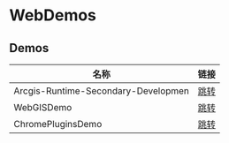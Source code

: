# WebDemos

## Demos
名称|链接
-|-
Arcgis-Runtime-Secondary-Developmen|[跳转](https://github.com/soitwaterdemos/Arcgis-Runtime-Secondary-Developmen)
WebGISDemo|[跳转](https://github.com/soitwaterdemos/WebGISDemo)
ChromePluginsDemo|[跳转](https://github.com/soitwaterdemos/ChromePluginsDemo)